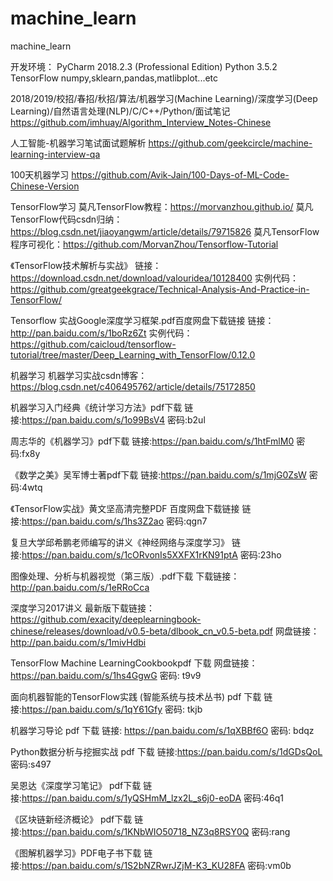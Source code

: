 # machine_learn
machine_learn

开发环境：
PyCharm 2018.2.3 (Professional Edition)
Python 3.5.2
TensorFlow
numpy,sklearn,pandas,matlibplot...etc

2018/2019/校招/春招/秋招/算法/机器学习(Machine Learning)/深度学习(Deep Learning)/自然语言处理(NLP)/C/C++/Python/面试笔记
https://github.com/imhuay/Algorithm_Interview_Notes-Chinese

人工智能-机器学习笔试面试题解析
https://github.com/geekcircle/machine-learning-interview-qa

100天机器学习
https://github.com/Avik-Jain/100-Days-of-ML-Code-Chinese-Version

TensorFlow学习
莫凡TensorFlow教程：https://morvanzhou.github.io/
莫凡TensorFlow代码csdn归纳：https://blog.csdn.net/jiaoyangwm/article/details/79715826
莫凡TensorFlow程序可视化：https://github.com/MorvanZhou/Tensorflow-Tutorial

《TensorFlow技术解析与实战》
链接： https://download.csdn.net/download/valouridea/10128400
实例代码：https://github.com/greatgeekgrace/Technical-Analysis-And-Practice-in-TensorFlow/

Tensorflow 实战Google深度学习框架.pdf百度网盘下载链接
链接： http://pan.baidu.com/s/1boRz6Zt
实例代码：https://github.com/caicloud/tensorflow-tutorial/tree/master/Deep_Learning_with_TensorFlow/0.12.0

机器学习
机器学习实战csdn博客：https://blog.csdn.net/c406495762/article/details/75172850

机器学习入门经典《统计学习方法》pdf下载
链接:https://pan.baidu.com/s/1o99BsV4  密码:b2ul

周志华的《机器学习》pdf下载
链接:https://pan.baidu.com/s/1htFmlM0  密码:fx8y

《数学之美》吴军博士著pdf下载
链接:https://pan.baidu.com/s/1mjG0ZsW  密码:4wtq 

《TensorFlow实战》黄文坚高清完整PDF 百度网盘下载链接
链接:https://pan.baidu.com/s/1hs3Z2ao  密码:qgn7

复旦大学邱希鹏老师编写的讲义《神经网络与深度学习》
链接:https://pan.baidu.com/s/1cORvonIs5XXFX1rKN91ptA  密码:23ho

图像处理、分析与机器视觉（第三版）.pdf下载
下载链接：http://pan.baidu.com/s/1eRRoCca

深度学习2017讲义
最新版下载链接：https://github.com/exacity/deeplearningbook-chinese/releases/download/v0.5-beta/dlbook_cn_v0.5-beta.pdf
网盘链接：http://pan.baidu.com/s/1mivHdbi

TensorFlow Machine LearningCookbookpdf 下载
网盘链接： https://pan.baidu.com/s/1hs4GgwG 密码: t9v9

面向机器智能的TensorFlow实践 (智能系统与技术丛书) pdf 下载
链接:https://pan.baidu.com/s/1qY61Gfy 密码: tkjb

机器学习导论 pdf 下载
链接: https://pan.baidu.com/s/1qXBBf6O 密码: bdqz

Python数据分析与挖掘实战  pdf 下载 
链接:https://pan.baidu.com/s/1dGDsQoL  密码:s497

吴恩达《深度学习笔记》 pdf下载
链接:https://pan.baidu.com/s/1yQSHmM_lzx2L_s6j0-eoDA  密码:46q1

《区块链新经济概论》 pdf下载
链接:https://pan.baidu.com/s/1KNbWIO50718_NZ3q8RSY0Q  密码:rang

《图解机器学习》PDF电子书下载
链接:https://pan.baidu.com/s/1S2bNZRwrJZjM-K3_KU28FA  密码:vm0b

